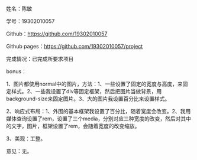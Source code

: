 姓名：陈敏

学号：19302010057

Github：https://github.com/19302010057

Github pages：https://github.com/19302010057/project

完成情况：已完成所要求项目

bonus：

1、图片都使用normal中的图片，方法：1、一些设置了固定的宽度与高度，来固定样式。2、一些我设置了div等固定框架，然后把图片当做背景，用background-size来固定图片。3、大的图片我设置百分比来设置样式。

2、响应式布局：1、外围的基本框架我设置了百分比，随着宽度会改变。2、我用媒体查询设置了rem，设置了三个media，分别对应三种宽度的改变，然后对其中的文字，图片，框架设置了rem，会随着宽度的改变缩放。

3、美观：工整。

意见：无。